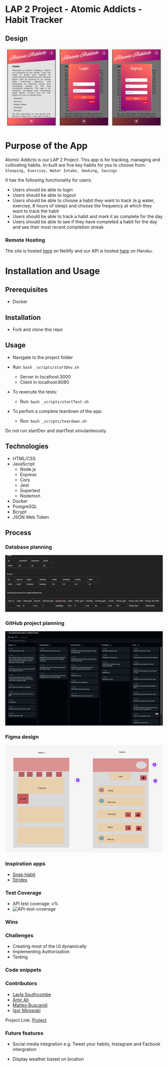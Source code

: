 # LAP 2 Project - Atomic Addicts - Habit Tracker

## Design

![image](client/pics/design.png)

<!-- ABOUT THE PROJECT -->

# Purpose of the App

Atomic Addicts is our LAP 2 Project. This app is for tracking, managing and cultivating habits. In-built are five key habits for you to choose from: `Sleeping, Exercise, Water Intake, Smoking, Savings`

It has the following functionality for users:

- Users should be able to login
- Users should be able to logout
- Users should be able to choose a habit they want to track (e.g water, exercise, 8 hours of sleep) and choose the frequency at which they want to track the habit
- Users should be able to track a habit and mark it as complete for the day
- Users should be able to see if they have completed a habit for the day and see their most recent completion streak

### Remote Hosting

The site is hosted [here]() on Netlify
and our API is hosted [here]() on Heroku.

# Installation and Usage

## Prerequisites

- Docker

## Installation

- Fork and clone this repo

## Usage

- Navigate to the project folder
- Run: `bash _scripts/startDev.sh`

  - Server in localhost:3000
  - Client in localhost:8080

- To rexecute the tests:

  - Run: `bash _scripts/startTest.sh`

- To perfom a complete teardown of the app:
  - Run: `bash _scripts/teardown.sh`

Do not run startDev and startTest simulanteously.

## Technologies

- HTML/CSS
- JavaScript
  - Node.js
  - Express
  - Cors
  - Jest
  - Supertest
  - Nodemon
- Docker
- PostgreSQL
- Bcrypt
- JSON Web Token

## Process

### Database planning

![image](client/pics/database.png)

### GitHub project planning

![image](client/pics/kanban.png)

### Figma design

![image](client/pics/figma.png)

### Inspiration apps

- [Snap Habit](https://snaphabit.app/)
- [Strides](https://www.stridesapp.com/)


### Test Coverage

- API test coverage: x%
- ![API-test-coverage](pic.png)

### Wins

### Challenges

- Creating most of the UI dynamically
- Implementing Authorization
- Testing

### Code snippets

### Contributors

- <a href="https://github.com/LaylaSouthcombe">Layla Southcombe</a>
- <a href="https://github.com/aha000111">Amir Ali</a>
- <a href="https://github.com/buscaroli">Matteo Buscaroli</a>
- <a href="https://github.com/Igormirowski">Igor Mirowski</a>

Project Link: [Project](https://github.com/LaylaSouthcombe/lap2project)

### Future features

- Social media integration e.g. Tweet your habits, Instagram and Facbook intergration

- Display weather based on location

